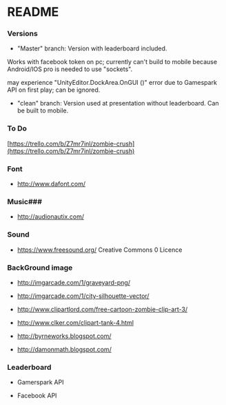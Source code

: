 # README #

### Versions ###

* "Master" branch: Version with leaderboard included. 

Works with facebook token on pc; currently can't build to mobile because Android/IOS pro is needed to use "sockets".   

may experience "UnityEditor.DockArea.OnGUI ()" error due to Gamespark API on first play; can be ignored. 


* "clean" branch: Version used at presentation without leaderboard. Can be built to mobile.

### To Do ###
[https://trello.com/b/Z7mr7inl/zombie-crush](https://trello.com/b/Z7mr7inl/zombie-crush)


### Font ###
*  http://www.dafont.com/

### Music###

* http://audionautix.com/


### Sound ###

* https://www.freesound.org/
	Creative Commons 0 Licence

	
### BackGround image ###

* http://imgarcade.com/1/graveyard-png/

* http://imgarcade.com/1/city-silhouette-vector/

* http://www.clipartlord.com/free-cartoon-zombie-clip-art-3/

* http://www.clker.com/clipart-tank-4.html

* http://byrneworks.blogspot.com/

* http://damonmath.blogspot.com/

### Leaderboard ###

* Gamerspark API

* Facebook API
